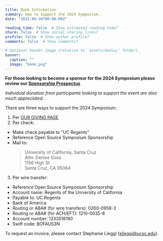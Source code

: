 ```yaml
---
title: Bank Information
summary: How to support the 2024 Symposium.
date: "2022-09-20T00:00:00Z"

reading_time: false  # Show estimated reading time?
share: false  # Show social sharing links?
profile: false  # Show author profile?
comments: false  # Show comments?

# Optional header image (relative to `assets/media/` folder).
banner:
  caption: ""
  image: "bank.png"
---
```


**For those looking to become a sponsor for the 2024 Symposium please review our [Sponsorship Prospectus](https://drive.google.com/file/d/1cgxd-DRan9hC1JV2zefeHuXqWZpcRAsf/view?usp=drive_link)**

*Individual donation from participants looking to support the event are also much appreciated.* 

There are three ways to support the 2024 Symposium:

1. Per [OUR GIVING PAGE](https://give.ucsc.edu/campaigns/38026/donations/new?designation=opensourcesoftwareresearchcross&) 
2. Per check:
  - Make check payable to "UC Regents"
  - Reference Open Source Symposium Sponsorship
  - Mail to:
    >University of California, Santa Cruz  
    Attn: Denise Goss  
    1156 High St  
    Santa Cruz, CA 95064
3. Per wire transfer:
  - Reference Open Source Symposium Sponsorship
  - Account name: Regents of the University of California
  - Payable to: UC Regents
  - Bank of America
  - Routing or ABA# (for wire transfers): 0260-0959-3
  - Routing or ABA# (for ACH/EFT): 1210-0035-8
  - Account number: 1233518190
  - Swift code: BOFAUS3N

  To request an invoice, please contact Stephanie Lieggi ([slieggi@ucsc.edu](mailto:slieggi@ucsc.edu)).

